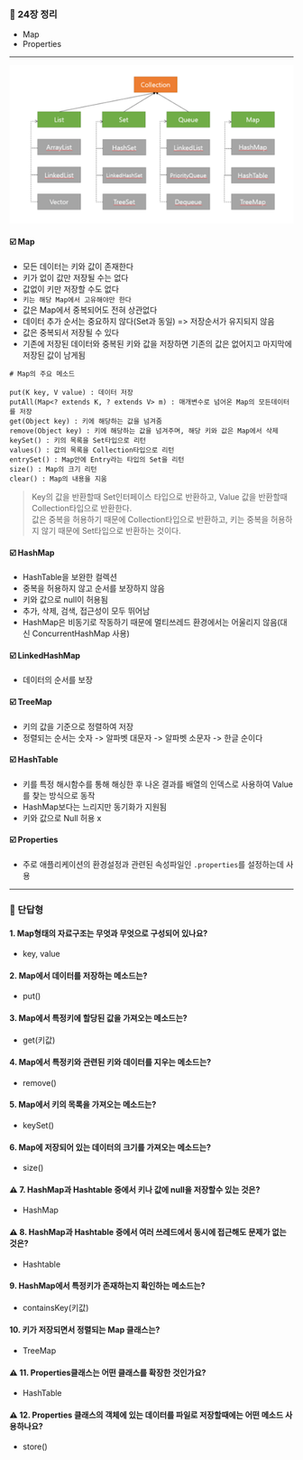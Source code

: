 ### 💭 24장 정리
- Map
- Properties

---

![img.png](img.png)

#### ☑️ Map

- 모든 데이터는 키와 값이 존재한다
- 키가 없이 값만 저장될 수는 없다
- 값없이 키만 저장할 수도 없다
- `키는 해당 Map에서 고유해야만 한다`
- 값은 Map에서 중복되어도 전혀 상관없다
- 데이터 추가 순서는 중요하지 않다(Set과 동일) => 저장순서가 유지되지 않음
- 값은 중복되서 저장될 수 있다
- 기존에 저장된 데이터와 중복된 키와 값을 저장하면 기존의 값은 없어지고 마지막에 저장된 값이 남게됨

```
# Map의 주요 메소드

put(K key, V value) : 데이터 저장
putAll(Map<? extends K, ? extends V> m) : 매개변수로 넘어온 Map의 모든데이터를 저장
get(Object key) : 키에 해당하는 값을 넘겨줌
remove(Object key) : 키에 해당하는 값을 넘겨주며, 해당 키와 값은 Map에서 삭제
keySet() : 키의 목록을 Set타입으로 리턴
values() : 값의 목록을 Collection타입으로 리턴
entrySet() : Map안에 Entry라는 타입의 Set을 리턴
size() : Map의 크기 리턴
clear() : Map의 내용을 지움
```

> Key의 값을 반환할때 Set인터페이스 타입으로 반환하고, Value 값을 반환할때 Collection타입으로 반환한다.<br>
> 값은 중복을 허용하기 때문에 Collection타입으로 반환하고, 키는 중복을 허용하지 않기 때문에 Set타입으로 반환하는 것이다.

#### ☑️ HashMap

- HashTable을 보완한 컬렉션
- 중복을 허용하지 않고 순서를 보장하지 않음
- 키와 값으로 null이 허용됨
- 추가, 삭제, 검색, 접근성이 모두 뛰어남
- HashMap은 비동기로 작동하기 때문에 멀티쓰레드 환경에서는 어울리지 않음(대신 ConcurrentHashMap 사용)

#### ☑️ LinkedHashMap

- 데이터의 순서를 보장

#### ☑️ TreeMap

- 키의 값을 기준으로 정렬하여 저장
- 정렬되는 순서는 숫자 -> 알파벳 대문자 -> 알파벳 소문자 -> 한글 순이다

#### ☑️ HashTable

- 키를 특정 해시함수를 통해 해싱한 후 나온 결과를 배열의 인덱스로 사용하여 Value를 찾는 방식으로 동작
- HashMap보다는 느리지만 동기화가 지원됨
- 키와 값으로 Null 허용 x

#### ☑️ Properties

- 주로 애플리케이션의 환경설정과 관련된 속성파일인 `.properties`를 설정하는데 사용


---

### 💭 단답형

#### 1. Map형태의 자료구조는 무엇과 무엇으로 구성되어 있나요?

- key, value

#### 2. Map에서 데이터를 저장하는 메소드는?

- put()

#### 3. Map에서 특정키에 할당된 값을 가져오는 메소드는?

- get(키값)

#### 4. Map에서 특정키와 관련된 키와 데이터를 지우는 메소드는?

- remove()

#### 5. Map에서 키의 목록을 가져오는 메소드는?

- keySet()

#### 6. Map에 저장되어 있는 데이터의 크기를 가져오는 메소드는?

- size()

#### ⚠️ 7. HashMap과 Hashtable 중에서 키나 값에 null을 저장할수 있는 것은?

- HashMap

#### ⚠️ 8. HashMap과 Hashtable 중에서 여러 쓰레드에서 동시에 접근해도 문제가 없는 것은?

- Hashtable 

#### 9. HashMap에서 특정키가 존재하는지 확인하는 메소드는?

- containsKey(키값)

#### 10. 키가 저장되면서 정렬되는 Map 클래스는?

- TreeMap

#### ⚠️ 11. Properties클래스는 어떤 클래스를 확장한 것인가요?

- HashTable

#### ⚠️ 12. Properties 클래스의 객체에 있는 데이터를 파일로 저장할때에는 어떤 메소드 사용하나요?

- store()